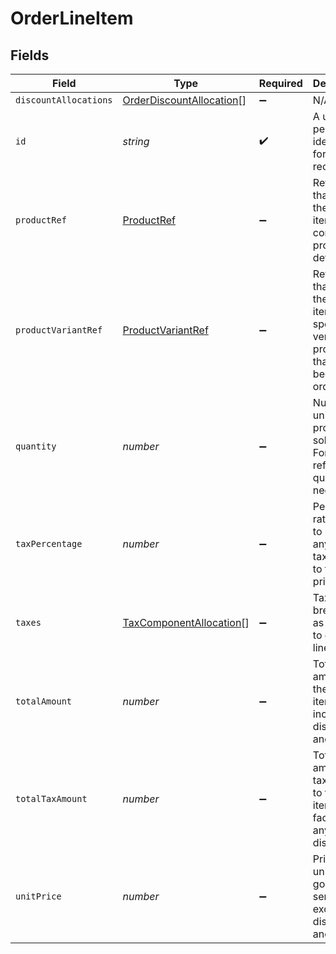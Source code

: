 # OrderLineItem


## Fields

| Field                                                                                        | Type                                                                                         | Required                                                                                     | Description                                                                                  | Example                                                                                      |
| -------------------------------------------------------------------------------------------- | -------------------------------------------------------------------------------------------- | -------------------------------------------------------------------------------------------- | -------------------------------------------------------------------------------------------- | -------------------------------------------------------------------------------------------- |
| `discountAllocations`                                                                        | [OrderDiscountAllocation](../../models/shared/orderdiscountallocation.md)[]                  | :heavy_minus_sign:                                                                           | N/A                                                                                          |                                                                                              |
| `id`                                                                                         | *string*                                                                                     | :heavy_check_mark:                                                                           | A unique, persistent identifier for this record                                              | 13d946f0-c5d5-42bc-b092-97ece17923ab                                                         |
| `productRef`                                                                                 | [ProductRef](../../models/shared/productref.md)                                              | :heavy_minus_sign:                                                                           | Reference that links the line item to the correct product details.                           |                                                                                              |
| `productVariantRef`                                                                          | [ProductVariantRef](../../models/shared/productvariantref.md)                                | :heavy_minus_sign:                                                                           | Reference that links the line item to the specific version of product that has been ordered. |                                                                                              |
| `quantity`                                                                                   | *number*                                                                                     | :heavy_minus_sign:                                                                           | Number of units of the product sold.<br/>For refunds, quantity is negative.<br/>             |                                                                                              |
| `taxPercentage`                                                                              | *number*                                                                                     | :heavy_minus_sign:                                                                           | Percentage rate (from 0 to 100) of any sales tax applied to the unit price.                  | 0                                                                                            |
| `taxes`                                                                                      | [TaxComponentAllocation](../../models/shared/taxcomponentallocation.md)[]                    | :heavy_minus_sign:                                                                           | Taxes breakdown as applied to order lines.                                                   |                                                                                              |
| `totalAmount`                                                                                | *number*                                                                                     | :heavy_minus_sign:                                                                           | Total amount of the line item, including discounts and tax.                                  |                                                                                              |
| `totalTaxAmount`                                                                             | *number*                                                                                     | :heavy_minus_sign:                                                                           | Total amount of tax applied to the line item, factoring in any discounts.                    |                                                                                              |
| `unitPrice`                                                                                  | *number*                                                                                     | :heavy_minus_sign:                                                                           | Price per unit of goods or services, excluding discounts and tax.                            |                                                                                              |